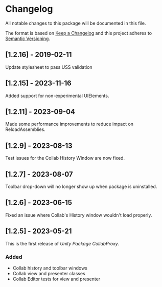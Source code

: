 # Changelog
All notable changes to this package will be documented in this file.

The format is based on [Keep a Changelog](http://keepachangelog.com/en/1.0.0/)
and this project adheres to [Semantic Versioning](http://semver.org/spec/v2.0.0.html).

## [1.2.16] - 2019-02-11
Update stylesheet to pass USS validation

## [1.2.15] - 2023-11-16
Added support for non-experimental UIElements.

## [1.2.11] - 2023-09-04
Made some performance improvements to reduce impact on ReloadAssemblies.

## [1.2.9] - 2023-08-13
Test issues for the Collab History Window are now fixed.

## [1.2.7] - 2023-08-07
Toolbar drop-down will no longer show up when package is uninstalled.

## [1.2.6] - 2023-06-15
Fixed an issue where Collab's History window wouldn't load properly.

## [1.2.5] - 2023-05-21
This is the first release of *Unity Package CollabProxy*.

### Added
- Collab history and toolbar windows
- Collab view and presenter classes
- Collab Editor tests for view and presenter
